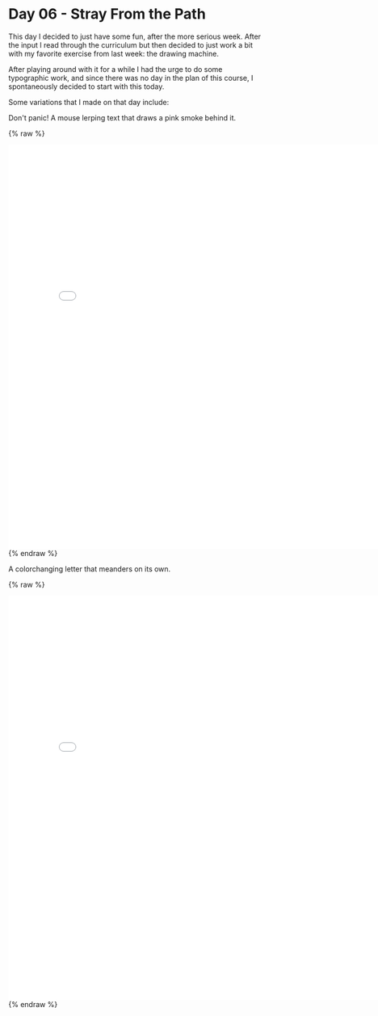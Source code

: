 # Day 06 - Stray From the Path

This day I decided to just have some fun, after the more serious week.
After the input I read through the curriculum but then decided to just work a bit with my favorite exercise from last week: the drawing machine.

After playing around with it for a while I had the urge to do some typographic work, and since there was no day in the plan of this course, I spontaneously decided to start with this today.

Some variations that I made on that day include:

Don't panic! A mouse lerping text that draws a pink smoke behind it.

{% raw %}
<iframe src="content/day09/02/embed.html" width="800" height="800" frameborder="no"></iframe>
{% endraw %}

A colorchanging letter that meanders on its own.

{% raw %}
<iframe src="content/day09/04/embed.html" width="800" height="800" frameborder="no"></iframe>
{% endraw %}

